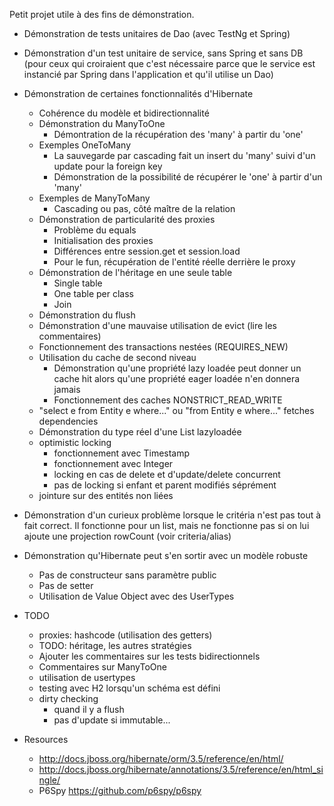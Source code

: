 Petit projet utile à des fins de démonstration.

* Démonstration de tests unitaires de Dao (avec TestNg et Spring)

* Démonstration d'un test unitaire de service, sans Spring et sans DB (pour ceux qui croiraient que c'est nécessaire parce que le service est instancié par Spring dans l'application et qu'il utilise un Dao)

* Démonstration de certaines fonctionnalités d'Hibernate
	+ Cohérence du modèle et bidirectionnalité
	+ Démonstration du ManyToOne
		- Démontration de la récupération des 'many' à partir du 'one'
	+ Exemples OneToMany
		- La sauvegarde par cascading fait un insert du 'many' suivi d'un update pour la foreign key
		- Démonstration de la possibilité de récupérer le 'one' à partir d'un 'many'
	+ Exemples de ManyToMany
		- Cascading ou pas, côté maître de la relation
	+ Démonstration de particularité des proxies
		- Problème du equals
		- Initialisation des proxies
		- Différences entre session.get et session.load
		- Pour le fun, récupération de l'entité réelle derrière le proxy
	+ Démonstration de l'héritage en une seule table
		- Single table
		- One table per class
		- Join
	+ Démonstration du flush
	+ Démonstration d'une mauvaise utilisation de evict (lire les commentaires)
	+ Fonctionnement des transactions nestées (REQUIRES_NEW)
	+ Utilisation du cache de second niveau
		- Démonstration qu'une propriété lazy loadée peut donner un cache hit alors qu'une propriété eager loadée n'en donnera jamais
		- Fonctionnement des caches NONSTRICT_READ_WRITE
	+ "select e from Entity e where..." ou "from Entity e where..." fetches dependencies
	+ Démonstration du type réel d'une List lazyloadée
	+ optimistic locking
		- fonctionnement avec Timestamp
		- fonctionnement avec Integer
		- locking en cas de delete et d'update/delete concurrent
		- pas de locking si enfant et parent modifiés séprément
	+ jointure sur des entités non liées

* Démonstration d'un curieux problème lorsque le critéria n'est pas tout à fait correct. Il fonctionne pour un list,
mais ne fonctionne pas si on lui ajoute une projection rowCount (voir criteria/alias)

* Démonstration qu'Hibernate peut s'en sortir avec un modèle robuste
	+ Pas de constructeur sans paramètre public
	+ Pas de setter
	+ Utilisation de Value Object avec des UserTypes
	

* TODO
	+ proxies: hashcode (utilisation des getters)
	+ TODO: héritage, les autres stratégies
	+ Ajouter les commentaires sur les tests bidirectionnels
	+ Commentaires sur ManyToOne
	+ utilisation de usertypes
	+ testing avec H2 lorsqu'un schéma est défini
	+ dirty checking
		- quand il y a flush
		- pas d'update si immutable...

* Resources 
	+ <http://docs.jboss.org/hibernate/orm/3.5/reference/en/html/>
	+ <http://docs.jboss.org/hibernate/annotations/3.5/reference/en/html_single/>
	+ P6Spy <https://github.com/p6spy/p6spy>